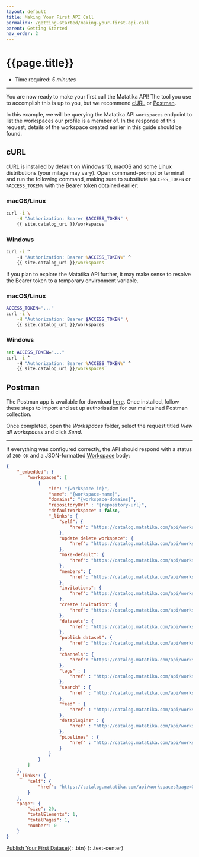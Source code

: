 ```yaml
---
layout: default
title: Making Your First API Call
permalink: /getting-started/making-your-first-api-call
parent: Getting Started
nav_order: 2
---
```


# {{page.title}}

- Time required: *5 minutes*

---

You are now ready to make your first call the Matatika API! The tool you use to accomplish this is up to you, but we recommend [cURL](https://curl.haxx.se/docs/manual.html) or [Postman](https://learning.postman.com/docs/postman/launching-postman/introduction/).

In this example, we will be querying the Matatika API `workspaces` endpoint to list the workspaces our profile is a member of. In the response of this request, details of the workspace created earlier in this guide should be found.

## cURL
cURL is installed by default on Windows 10, macOS and some Linux distributions (your milage may vary). Open command-prompt or terminal and run the following command, making sure to substitute `$ACCESS_TOKEN` or `%ACCESS_TOKEN%` with the Bearer token obtained earlier:

### macOS/Linux
```bash
curl -i \
    -H "Authorization: Bearer $ACCESS_TOKEN" \
    {{ site.catalog_uri }}/workspaces
```

### Windows
```bat
curl -i ^
    -H "Authorization: Bearer %ACCESS_TOKEN%" ^
    {{ site.catalog_uri }}/workspaces
```

If you plan to explore the Matatika API further, it may make sense to resolve the Bearer token to a temporary environment variable.

### macOS/Linux
```bash
ACCESS_TOKEN="..."
curl -i \
    -H "Authorization: Bearer $ACCESS_TOKEN" \
    {{ site.catalog_uri }}/workspaces
```

### Windows
```bat
set ACCESS_TOKEN="..."
curl -i ^
    -H "Authorization: Bearer %ACCESS_TOKEN%" ^
    {{ site.catalog_uri }}/workspaces
```

## Postman
The Postman app is available for download [here](https://www.postman.com/downloads/). Once installed, follow these steps to import and set up authorisation for our maintained Postman collection.

Once completed, open the *Workspaces* folder, select the request titled *View all workspaces* and click *Send*.

---

If everything was configured correctly, the API should respond with a status of `200 OK` and a JSON-formatted [Workspace](resources/workspaces#workspace) body:

```json
{
    "_embedded": {
        "workspaces": [
            {
                "id": "{workspace-id}",
                "name": "{workspace-name}",
                "domains": "{workspace-domains}",
                "repositoryUrl" : "{repository-url}",
                "defaultWorkspace" : false,
                "_links": {
                    "self": {
                        "href": "https://catalog.matatika.com/api/workspaces/{workspace-id}"
                    },
                    "update delete workspace": {
                        "href": "https://catalog.matatika.com/api/workspaces/{workspace-id}"
                    },
                    "make-default": {
                        "href": "https://catalog.matatika.com/api/workspaces/{workspace-id}/default"
                    },
                    "members": {
                        "href": "https://catalog.matatika.com/api/workspaces/{workspace-id}/members"
                    },
                    "invitations": {
                        "href": "https://catalog.matatika.com/api/workspaces/{workspace-id}/invitations"
                    },
                    "create invitation": {
                        "href": "https://catalog.matatika.com/api/workspaces/{workspace-id}/invitations",
                    },
                    "datasets": {
                        "href": "https://catalog.matatika.com/api/workspaces/{workspace-id}/datasets",
                    },
                    "publish dataset": {
                        "href": "https://catalog.matatika.com/api/workspaces/{workspace-id}/datasets",
                    },
                    "channels": {
                        "href": "https://catalog.matatika.com/api/workspaces/{workspace-id}/channels",
                    },
                    "tags" : {
                        "href" : "http://catalog.matatika.com/api/workspaces/{workspace-id}/tags"
                    },
                    "search" : {
                        "href" : "http://catalog.matatika.com/api/workspaces/{workspace-id}/search"
                    },
                    "feed" : {
                        "href" : "http://catalog.matatika.com/api/workspaces/{workspace-id}/feed"
                    },
                    "dataplugins" : {
                        "href" : "http://catalog.matatika.com/api/workspaces/{workspace-id}/dataplugins"
                    },
                    "pipelines" : {
                        "href" : "http://catalog.matatika.com/api/workspaces/{workspace-id}/pipelines"
                    }
                }
            }
        ]
    },
    "_links": {
        "self": {
            "href": "https://catalog.matatika.com/api/workspaces?page=0&size=20"
        }
    },
    "page": {
        "size": 20,
        "totalElements": 1,
        "totalPages": 1,
        "number": 0
    }
}
```

[Publish Your First Dataset]({{site.baseurl}}/getting-started/publishing-your-first-dataset){: .btn}
{: .text-center}